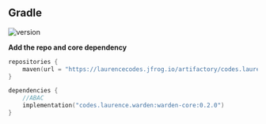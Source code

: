 ## Gradle

![version](https://img.shields.io/github/v/tag/lgwillmore/warden?include_prereleases&label=release)

**Add the repo and core dependency**
```kotlin
repositories {
    maven(url = "https://laurencecodes.jfrog.io/artifactory/codes.laurence.warden/")
}

dependencies {
    //ABAC
    implementation("codes.laurence.warden:warden-core:0.2.0")
}
```
  
